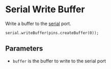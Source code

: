 # Serial Write Buffer

Write a buffer to the [serial](/device/serial) port.

```sig
serial.writeBuffer(pins.createBuffer(0));
```

## Parameters

* `buffer` is the buffer to write to the serial port
